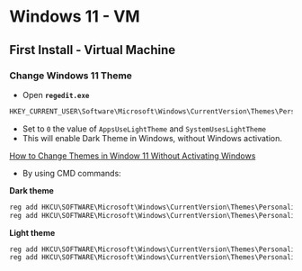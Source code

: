 # Windows 11 - VM

## First Install - Virtual Machine

### Change Windows 11 Theme

- Open **`regedit.exe`**

```powershell
HKEY_CURRENT_USER\Software\Microsoft\Windows\CurrentVersion\Themes\Personalize
```

- Set to `0` the value of `AppsUseLightTheme` and `SystemUsesLightTheme`
- This will enable Dark Theme in Windows, without Windows activation.

[How to Change Themes in Window 11 Without Activating Windows](https://techwiser.com/change-theme-windows-11/)

- By using CMD commands:

**Dark theme**

```powershell
reg add HKCU\SOFTWARE\Microsoft\Windows\CurrentVersion\Themes\Personalize /v AppsUseLightTheme /t REG_DWORD /d 0 /f
reg add HKCU\SOFTWARE\Microsoft\Windows\CurrentVersion\Themes\Personalize /v SystemUsesLightTheme /t REG_DWORD /d 0 /f
```

**Light theme**

```powershell
reg add HKCU\SOFTWARE\Microsoft\Windows\CurrentVersion\Themes\Personalize /v AppsUseLightTheme /t REG_DWORD /d 1 /f
reg add HKCU\SOFTWARE\Microsoft\Windows\CurrentVersion\Themes\Personalize /v SystemUsesLightTheme /t REG_DWORD /d 1 /f
```



### 


